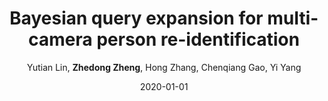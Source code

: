 ---
title: "Bayesian query expansion for multi-camera person re-identification"
collection: publications
permalink: /publication/2020-01-01-Bayesian-query-expansion-for-multi-camera-person-re-identification
date: 2020-01-01
doi: 10.1016/j.patrec.2018.06.009
venue: 'Pattern Recognition Letters'
paperurl: 'https://zdzheng.xyz/files/PRLetter18.pdf'
author: 'Yutian Lin,  <strong>Zhedong Zheng</strong>,  Hong Zhang,  Chenqiang Gao,  Yi Yang'
citation: ' Yutian Lin,  Zhedong Zheng,  Hong Zhang,  Chenqiang Gao,  Yi Yang, &quot;Bayesian query expansion for multi-camera person re-identification.&quot; Pattern Recognition Letters, 2020. DOI: 10.1016/j.patrec.2018.06.009'
pub_year: '2020'
bib: >
    @article{lin2020bayesian,<br>  
    author = "Lin, Yutian and Zheng, Zhedong and Zhang, Hong and Gao, Chenqiang and Yang, Yi",<br>  
    doi = "10.1016/j.patrec.2018.06.009",<br>  
    title = "Bayesian query expansion for multi-camera person re-identification",<br>  
    journal = "Pattern Recognition Letters",<br>  
    volume = "130",<br>  
    pages = "284--292",<br>  
    year = "2020",<br>  
    publisher = "Elsevier",<br>  
    url = "https://zdzheng.xyz/files/PRLetter18.pdf"
    }

---